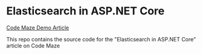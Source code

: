 # Elasticsearch in ASP.NET Core


[Code Maze Demo Article](https://code-maze.com/elasticsearch-aspnet-core/)

This repo contains the source code for the "Elasticsearch in ASP.NET Core" article on Code Maze
